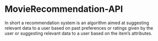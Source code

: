 # MovieRecommendation-API
In short a recommendation system is an algorithm aimed at suggesting relevant data to a user based on past preferences or ratings given by the user or suggesting relevant data to a user based on the item’s attributes.
